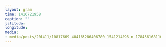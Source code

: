 ```yaml
---
layout: gram
time: 1416721958
caption: ""
latitude: 
longitude: 
media:
- media/posts/201411/10817669_404163286406780_1541214096_n_17843616811000351.jpg
---
```


